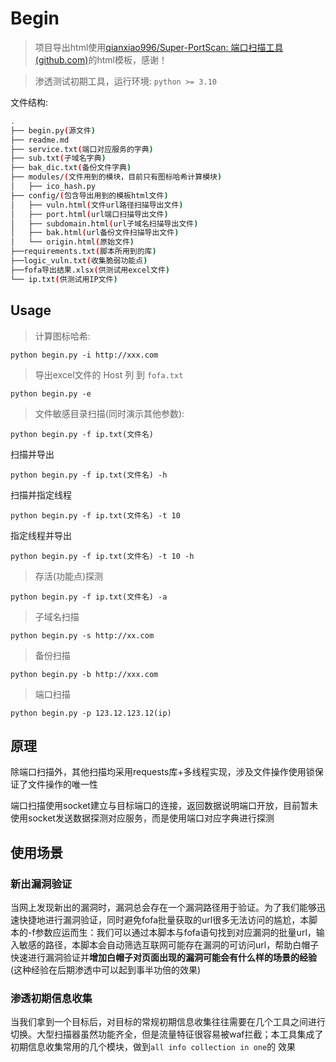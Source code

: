 # Begin



> 项目导出html使用[qianxiao996/Super-PortScan: 端口扫描工具 (github.com)](https://github.com/qianxiao996/Super-PortScan)的html模板，感谢！

> 渗透测试初期工具，运行环境: `python >= 3.10`



文件结构:

```bash
.
├── begin.py(源文件)
├── readme.md
├── service.txt(端口对应服务的字典)
├── sub.txt(子域名字典)
├── bak_dic.txt(备份文件字典)
├── modules/(文件用到的模块，目前只有图标哈希计算模块)
│   ├── ico_hash.py
├── config/(包含导出用到的模板html文件)
│   ├── vuln.html(文件url路径扫描导出文件)
│   ├── port.html(url端口扫描导出文件)
│   ├── subdomain.html(url子域名扫描导出文件)
│   ├── bak.html(url备份文件扫描导出文件)
│   └── origin.html(原始文件)
├──requirements.txt(脚本所用到的库)
├──logic_vuln.txt(收集脆弱功能点)
├──fofa导出结果.xlsx(供测试用excel文件)
└── ip.txt(供测试用IP文件)
```



## Usage

> 计算图标哈希:

`python begin.py -i http://xxx.com`

> 导出excel文件的 Host 列 到 `fofa.txt`

`python begin.py -e`

>  文件敏感目录扫描(同时演示其他参数):

`python begin.py -f ip.txt(文件名)`

扫描并导出

`python begin.py -f ip.txt(文件名) -h`

扫描并指定线程

`python begin.py -f ip.txt(文件名) -t 10`

指定线程并导出

`python begin.py -f ip.txt(文件名) -t 10 -h`

> 存活(功能点)探测

`python begin.py -f ip.txt(文件名) -a`

> 子域名扫描

`python begin.py -s http://xx.com`

> 备份扫描

`python begin.py -b http://xxx.com`

> 端口扫描

`python begin.py -p 123.12.123.12(ip)`



## 原理

除端口扫描外，其他扫描均采用requests库+多线程实现，涉及文件操作使用锁保证了文件操作的唯一性

端口扫描使用socket建立与目标端口的连接，返回数据说明端口开放，目前暂未使用socket发送数据探测对应服务，而是使用端口对应字典进行探测

## 使用场景

### 新出漏洞验证

当网上发现新出的漏洞时，漏洞总会存在一个漏洞路径用于验证。为了我们能够迅速快捷地进行漏洞验证，同时避免fofa批量获取的url很多无法访问的尴尬，本脚本的-f参数应运而生：我们可以通过本脚本与fofa语句找到对应漏洞的批量url，输入敏感的路径，本脚本会自动筛选互联网可能存在漏洞的可访问url，帮助白帽子快速进行漏洞验证并**增加白帽子对页面出现的漏洞可能会有什么样的场景的经验**(这种经验在后期渗透中可以起到事半功倍的效果)

### 渗透初期信息收集

当我们拿到一个目标后，对目标的常规初期信息收集往往需要在几个工具之间进行切换。大型扫描器虽然功能齐全，但是流量特征很容易被waf拦截；本工具集成了初期信息收集常用的几个模块，做到`all info collection in one`的 效果